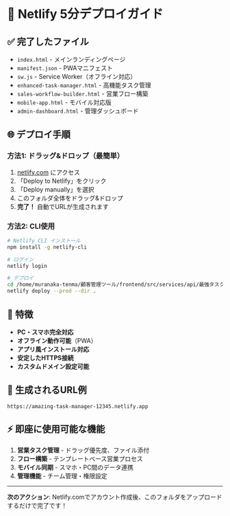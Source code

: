 # 🚀 Netlify 5分デプロイガイド

## ✅ 完了したファイル
- `index.html` - メインランディングページ
- `manifest.json` - PWAマニフェスト
- `sw.js` - Service Worker（オフライン対応）
- `enhanced-task-manager.html` - 高機能タスク管理
- `sales-workflow-builder.html` - 営業フロー構築
- `mobile-app.html` - モバイル対応版
- `admin-dashboard.html` - 管理ダッシュボード

## 🌐 デプロイ手順

### 方法1: ドラッグ&ドロップ（最簡単）
1. [netlify.com](https://netlify.com) にアクセス
2. 「Deploy to Netlify」をクリック
3. 「Deploy manually」を選択
4. このフォルダ全体をドラッグ&ドロップ
5. **完了！** 自動でURLが生成されます

### 方法2: CLI使用
```bash
# Netlify CLI インストール
npm install -g netlify-cli

# ログイン
netlify login

# デプロイ
cd /home/muranaka-tenma/顧客管理ツール/frontend/src/services/api/最強タスク管理ツール
netlify deploy --prod --dir .
```

## 📱 特徴
- **PC・スマホ完全対応**
- **オフライン動作可能**（PWA）
- **アプリ風インストール対応**
- **安定したHTTPS接続**
- **カスタムドメイン設定可能**

## 🔧 生成されるURL例
```
https://amazing-task-manager-12345.netlify.app
```

## ⚡ 即座に使用可能な機能
1. **営業タスク管理** - ドラッグ優先度、ファイル添付
2. **フロー構築** - テンプレートベース営業プロセス
3. **モバイル同期** - スマホ・PC間のデータ連携
4. **管理機能** - チーム管理・権限設定

---

**次のアクション**: Netlify.comでアカウント作成後、このフォルダをアップロードするだけで完了です！